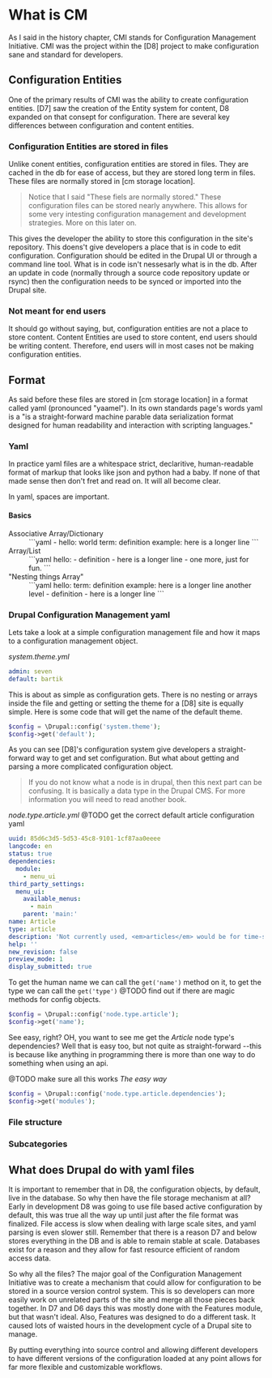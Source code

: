 # What is CM

As I said in the history chapter, CMI stands for Configuration Management Initiative. CMI was the project within the [D8] project to make configuration sane and standard for developers.

## Configuration Entities

One of the primary results of CMI was the ability to create configuration entities. [D7] saw the creation of the Entity system for content, D8 expanded on that consept for configuration. There are several key differences between configuration and content entities.

### Configuration Entities are stored in files

Unlike conent entities, configuration entities are stored in files. They are cached in the db for ease of access, but they are stored long term in files. These files are normally stored in [cm storage location].

> Notice that I said "These fiels are normally stored." These configuration files can be stored nearly anywhere. This allows for some very intesting configuration management and development strategies. More on this later on.

This gives the developer the ability to store this configuration in the site's repository. This doens't give developers a place that is in code to edit configuration. Configuration should be edited in the Drupal UI or through a command line tool. What is in code isn't nessesarly what is in the db. After an update in code (normally through a source code repository update or rsync) then the configuration needs to be synced or imported into the Drupal site.

### Not meant for end users

It should go without saying, but, configuration entities are not a place to store content. Content Entities are used to store content, end users should be writing content. Therefore, end users will in most cases not be making configuration entities.

## Format

As said before these files are stored in [cm storage location] in a format called yaml (pronounced "yaamel"). In its own standards page's words yaml is a "is a straight-forward machine parable data serialization format designed for human readability and interaction with scripting languages."

### Yaml

In practice yaml files are a whitespace strict, declaritive, human-readable format of markup that looks like json and python had a baby. If none of that made sense then don't fret and read on. It will all become clear.

In yaml, spaces are important.

#### Basics

<dl>
<dt>Associative Array/Dictionary</dt>
<dd>
```yaml
- hello: world
  term: definition
  example: here is a longer line
```
</dd>

<dt>Array/List</dt>
<dd>
```yaml
hello:
  - definition
  - here is a longer line
  - one more, just for fun.
```
</dd>

<dt>"Nesting things Array"</dt>
<dd>
```yaml
hello:
  term: definition
  example: here is a longer line
  another level
    - definition
    - here is a longer line
```
</dd>
<dl>

### Drupal Configuration Management yaml

Lets take a look at a simple configuration management file and how it maps to a configuration management object.

_system.theme.yml_

```Yaml
admin: seven
default: bartik
```

This is about as simple as configuration gets. There is no nesting or arrays inside the file and getting or setting the theme for a [D8] site is equally simple. Here is some code that will get the name of the default theme.

```php
$config = \Drupal::config('system.theme');
$config->get('default');
```

As you can see [D8]'s configuration system give developers a straight-forward way to get and set configuration. But what about getting and parsing a more complicated configuration object.

> If you do not know what a node is in drupal, then this next part can be confusing. It is basically a data type in the Drupal CMS. For more information you will need to read another book.

_node.type.article.yml_
@TODO get the correct default article configuration yaml
```yaml
uuid: 85d6c3d5-5d53-45c8-9101-1cf87aa0eeee
langcode: en
status: true
dependencies:
  module:
    - menu_ui
third_party_settings:
  menu_ui:
    available_menus:
      - main
    parent: 'main:'
name: Article
type: article
description: 'Not currently used, <em>articles</em> would be for time-sensitive content like news, press releases or blog posts.'
help: ''
new_revision: false
preview_mode: 1
display_submitted: true
```

To get the human name we can call the ```get('name')``` method on it, to get the type we can call the ```get('type')```
@TODO find out if there are magic methods for config objects.

```php
$config = \Drupal::config('node.type.article');
$config->get('name');
```

See easy, right? OH, you want to see me get the *Article* node type's dependencies? Well that is easy too, but not quite as straight-forward --this is because like anything in programming there is more than one way to do something when using an api.

@TODO make sure all this works
_The easy way_

```php
$config = \Drupal::config('node.type.article.dependencies');
$config->get('modules');
```

### File structure

### Subcategories

## What does Drupal do with yaml files

It is important to remember that in D8, the configuration objects, by default, live in the database. So why then have the file storage mechanism at all? Early in development D8 was going to use file based active configuration by default, this was true all the way up until just after the file format was finalized. File access is slow when dealing with large scale sites, and yaml parsing is even slower still. Remember that there is a reason D7 and below stores everything in the DB and is able to remain stable at scale. Databases exist for a reason and they allow for fast resource efficient of random access data.

So why all the files? The major goal of the Configuration Management Initiative was to create a mechanism that could allow for configuration to be stored in a source version control system. This is so developers can more easily work on unrelated parts of the site and merge all those pieces back together. In D7 and D6 days this was mostly done with the Features module, but that wasn't ideal. Also, Features was designed to do a different task. It caused lots of waisted hours in the development cycle of a Drupal site to manage.

By putting everything into source control and allowing different developers to have different versions of the configuration loaded at any point allows for far more flexible and customizable workflows.
